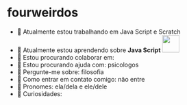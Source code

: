 # fourweirdos

- 🐒 Atualmente estou trabalhando em Java Script e Scratch  
- 🍻 Atualmente estou aprendendo sobre **Java Script** <img src="https://cdn.jsdelivr.net/gh/devicons/devicon/icons/java/java-original-wordmark.svg" width="40" height="40" />
- 🐝 Estou procurando colaborar em: 
- 🐎 Estou procurando ajuda com: psicologos
- 🐽 Pergunte-me sobre: filosofia
- 💌 Como entrar em contato comigo: não entre
- 🌈 Pronomes: ela/dela e ele/dele 
- 🤔 Curiosidades: 
